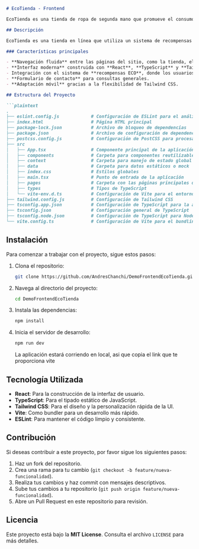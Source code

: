 ```markdown
# EcoTienda - Frontend

EcoTienda es una tienda de ropa de segunda mano que promueve el consumo responsable y sostenible. Este proyecto se centra en la parte del **frontend**, proporcionando una interfaz de usuario moderna y amigable para que los clientes compren ropa de segunda mano mientras ganan puntos y recompensas mediante el uso de un sistema basado en blockchain.

## Descripción

EcoTienda es una tienda en línea que utiliza un sistema de recompensas innovador. Al comprar ropa de segunda mano, los usuarios acumulan puntos que pueden canjear en futuras compras. Los puntos son rastreados a través de un token llamado **ECO** en la blockchain, lo que ayuda a fidelizar y premiar a los clientes a lo largo del tiempo.

### Características principales

- **Navegación fluida** entre las páginas del sitio, como la tienda, el perfil del usuario y la página de contacto.
- **Interfaz moderna** construida con **React**, **TypeScript** y **Tailwind CSS**.
- Integración con el sistema de **recompensas ECO**, donde los usuarios acumulan puntos y tokens con cada compra.
- **Formulario de contacto** para consultas generales.
- **Adaptación móvil** gracias a la flexibilidad de Tailwind CSS.

## Estructura del Proyecto

```plaintext
.
├── eslint.config.js            # Configuración de ESLint para el análisis estático de código
├── index.html                  # Página HTML principal
├── package-lock.json           # Archivo de bloqueo de dependencias
├── package.json                # Archivo de configuración de dependencias
├── postcss.config.js           # Configuración de PostCSS para procesamiento de CSS
├── src
│   ├── App.tsx                 # Componente principal de la aplicación
│   ├── components              # Carpeta para componentes reutilizables
│   ├── context                 # Carpeta para manejo de estado global (si es necesario)
│   ├── data                    # Carpeta para datos estáticos o mock
│   ├── index.css               # Estilos globales
│   ├── main.tsx                # Punto de entrada de la aplicación
│   ├── pages                   # Carpeta con las páginas principales del sitio
│   ├── types                   # Tipos de TypeScript
│   └── vite-env.d.ts           # Configuración de Vite para el entorno de desarrollo
├── tailwind.config.js          # Configuración de Tailwind CSS
├── tsconfig.app.json           # Configuración de TypeScript para la aplicación
├── tsconfig.json               # Configuración general de TypeScript
├── tsconfig.node.json          # Configuración de TypeScript para Node
└── vite.config.ts              # Configuración de Vite para el bundling y desarrollo
```

## Instalación

Para comenzar a trabajar con el proyecto, sigue estos pasos:

1. Clona el repositorio:
   ```bash
   git clone https://github.com/AndresChanchi/DemoFrontendEcoTienda.git
   ```

2. Navega al directorio del proyecto:
   ```bash
   cd DemoFrontendEcoTienda
   ```

3. Instala las dependencias:
   ```bash
   npm install
   ```

4. Inicia el servidor de desarrollo:
   ```bash
   npm run dev
   ```

   La aplicación estará corriendo en local, asi que copia el link que te proporciona vite

## Tecnología Utilizada

- **React**: Para la construcción de la interfaz de usuario.
- **TypeScript**: Para el tipado estático de JavaScript.
- **Tailwind CSS**: Para el diseño y la personalización rápida de la UI.
- **Vite**: Como bundler para un desarrollo más rápido.
- **ESLint**: Para mantener el código limpio y consistente.

## Contribución

Si deseas contribuir a este proyecto, por favor sigue los siguientes pasos:

1. Haz un fork del repositorio.
2. Crea una rama para tu cambio (`git checkout -b feature/nueva-funcionalidad`).
3. Realiza tus cambios y haz commit con mensajes descriptivos.
4. Sube tus cambios a tu repositorio (`git push origin feature/nueva-funcionalidad`).
5. Abre un Pull Request en este repositorio para revisión.

## Licencia

Este proyecto está bajo la **MIT License**. Consulta el archivo `LICENSE` para más detalles.
